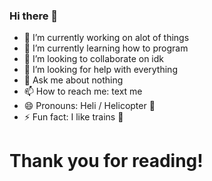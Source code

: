 ### Hi there 👋

- 🔭 I’m currently working on alot of things
- 🌱 I’m currently learning how to program
- 👯 I’m looking to collaborate on idk
- 🤔 I’m looking for help with everything
- 💬 Ask me about nothing
- 📫 How to reach me: text me
- 😄 Pronouns: Heli / Helicopter :helicopter:
- ⚡ Fun fact: I like trains :train:


# Thank you for reading!
